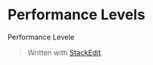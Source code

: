 # Performance Levels

Performance Levele


> Written with [StackEdit](https://stackedit.io/).
<!--stackedit_data:
eyJoaXN0b3J5IjpbNTUxMjcyMzM5XX0=
-->